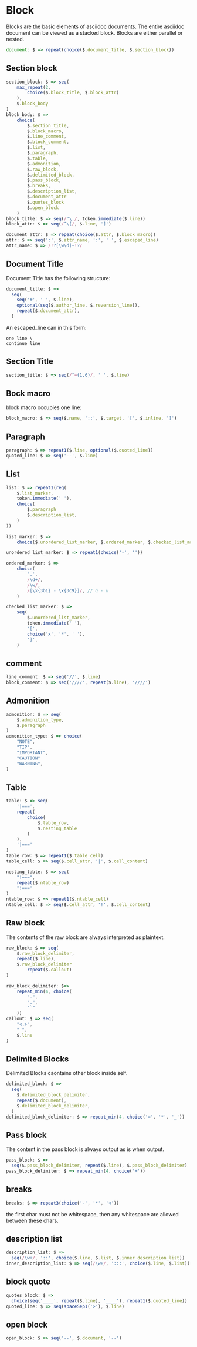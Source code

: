# Block

Blocks are the basic elements of asciidoc documents. The entire asciidoc document can be viewed as a stacked block.
Blocks are either parallel or nested.

```js
document: $ => repeat(choice($.document_title, $.section_block))
```

## Section block

```js
section_block: $ => seq(
    max_repeat(2,
        choice($.block_title, $.block_attr)
    ),
    $.block_body
)
block_body: $ =>
    choice(
        $.section_title,
        $.block_macro,
        $.line_comment,
        $.block_comment,
        $.list,
        $.paragraph,
        $.table,
        $.admonition,
        $.raw_block,
        $.delimited_block,
        $.pass_block,
        $.breaks,
        $.description_list,
        $.document_attr
        $.quotes_block
        $.open_block
    )
block_title: $ => seq(/^\./, token.immediate($.line))
block_attr: $ => seq(/^\[/, $.line, ']')

document_attr: $ => repeat(choice($.attr, $.block_macro))
attr: $ => seq(':', $.attr_name, ':', ' ', $.escaped_line)
attr_name: $ => /!?[\w\d]+!?/
```

## Document Title

Document Title has the following structure:

```js
document_title: $ =>
  seq(
    seq('#', ' ', $.line),
    optional(seq($.author_line, $.reversion_line)),
    repeat($.document_attr),
  )
```

An escaped_line can in this form:

```
one line \
continue line
```

## Section Title

```js
section_title: $ => seq(/^={1,6}/, ' ', $.line)
```

## Bock macro

block macro occupies one line:

```js
block_macro: $ => seq($.name, '::', $.target, '[', $.inline, ']')
```

## Paragraph

```js
paragraph: $ => repeat1($.line, optional($.quoted_line))
quoted_line: $ => seq('--', $.line)
```

## List

```js
list: $ => repeat1(req(
    $.list_marker,
    token.immediate(' '),
    choice(
        $.paragraph
        $.description_list,
    )
))

list_marker: $ =>
    choice($.unordered_list_marker, $.ordered_marker, $.checked_list_marker)

unordered_list_marker: $ => repeat1(choice('-', ''))

ordered_marker: $ =>
    choice(
        '.',
        /\d+/,
        /\w/,
        /[\x{3b1} - \x{3c9}]/, // α - ω
    )

checked_list_marker: $ =>
    seq(
        $.unordered_list_marker,
        token.immediate(' '),
        '[',
        choice('x', '*', ' '),
        ']',
    )
```

## comment

```js
line_comment: $ => seq('//', $.line)
block_comment: $ => seq('////', repeat($.line), '////')
```

## Admonition

```js
admonition: $ => seq(
    $.admonition_type,
    $.paragraph
)
admonition_type: $ => choice(
    "NOTE",
    "TIP",
    "IMPORTANT",
    "CAUTION"
    "WARNING",
)
```

## Table

```js
table: $ => seq(
    '|===',
    repeat(
        choice(
            $.table_row,
            $.nesting_table
        )
    ),
    '|==='
)
table_row: $ => repeat1($.table_cell)
table_cell: $ => seq($.cell_attr, '|', $.cell_content)

nesting_table: $ => seq(
    "!===",
    repeat($.ntable_row)
    "!==="
)
ntable_row: $ => repeat1($.ntable_cell)
ntable_cell: $ => seq($.cell_attr, '!', $.cell_content)

```

## Raw block

The contents of the raw block are always interpreted as plaintext.

```js
raw_block: $ => seq(
    $.raw_block_delimiter,
    repeat($.line),
    $.raw_block_delimiter
        repeat($.callout)
)

raw_block_delimiter: $=>
    repeat_min(4, choice(
        "-",
        ".",
        "`"
    ))
callout: $ => seq(
    "<.>",
    " ",
    $.line
)
```

## Delimited Blocks

Delimited Blocks caontains other block inside self.

```js
delimited_block: $ =>
  seq(
    $.delimited_block_delimiter,
    repeat($.document),
    $.delimited_block_delimiter,
  )
delimited_block_delimiter: $ => repeat_min(4, choice('=', '*', '_'))
```

## Pass block

The content in the pass block is always output as is when output.

```js
pass_block: $ =>
  seq($.pass_block_delimiter, repeat($.line), $.pass_block_delimiter)
pass_block_delimiter: $ => repeat_min(4, choice('+'))
```

## breaks

```js
breaks: $ => repeat3(choice('-', '*', '<'))
```

the first char must not be whitespace, then any whitespace are allowed between these chars.

## description list

```js
description_list: $ =>
  seq(/\w+/, '::', choice($.line, $.list, $.inner_description_list))
inner_description_list: $ => seq(/\w+/, ':::', choice($.line, $.list))
```

## block quote

```js
quotes_block: $ =>
  choice(seq('____', repeat($.line), '____'), repeat1($.quoted_line))
quoted_line: $ => seq(spaceSep1('>'), $.line)
```

## open block

```js
open_block: $ => seq('--', $.document, '--')
```

